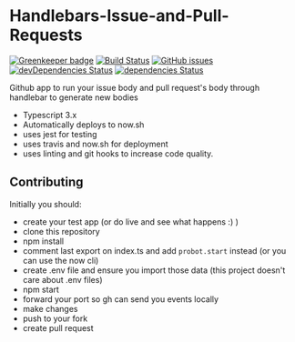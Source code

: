 # Handlebars-Issue-and-Pull-Requests

[![Greenkeeper badge](https://badges.greenkeeper.io/fossapps/Handlebars-Issue-and-Pull-Requests.svg)](https://greenkeeper.io/)
[![Build Status](https://travis-ci.com/fossapps/Handlebars-Issue-and-Pull-Requests.svg)](https://travis-ci.com/fossapps/Handlebars-Issue-and-Pull-Requests)
[![GitHub issues](https://img.shields.io/github/issues/fossapps/Handlebars-Issue-and-Pull-Requests.svg)](https://github.com/fossapps/Handlebars-Issue-and-Pull-Requests/issues)
[![devDependencies Status](https://david-dm.org/fossapps/Handlebars-Issue-and-Pull-Requests/dev-status.svg)](https://david-dm.org/fossapps/Handlebars-Issue-and-Pull-Requests?type=dev)
[![dependencies Status](https://david-dm.org/fossapps/Handlebars-Issue-and-Pull-Requests/status.svg)](https://david-dm.org/fossapps/Handlebars-Issue-and-Pull-Requests)

Github app to run your issue body and pull request's body through handlebar to generate new bodies

- Typescript 3.x
- Automatically deploys to now.sh
- uses jest for testing
- uses travis and now.sh for deployment
- uses linting and git hooks to increase code quality.

## Contributing

Initially you should:

- create your test app (or do live and see what happens :) )
- clone this repository
- npm install
- comment last export on index.ts and add `probot.start` instead (or you can use the now cli)
- create .env file and ensure you import those data (this project doesn't care about .env files)
- npm start
- forward your port so gh can send you events locally
- make changes
- push to your fork
- create pull request
